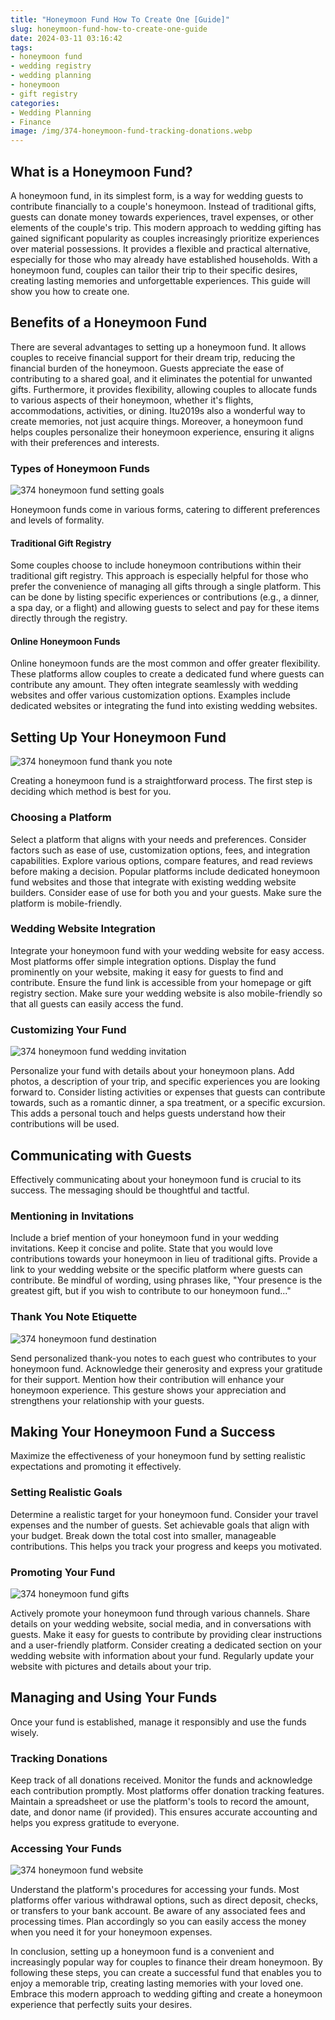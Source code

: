 ```yaml
---
title: "Honeymoon Fund How To Create One [Guide]"
slug: honeymoon-fund-how-to-create-one-guide
date: 2024-03-11 03:16:42
tags:
- honeymoon fund
- wedding registry
- wedding planning
- honeymoon
- gift registry
categories:
- Wedding Planning
- Finance
image: /img/374-honeymoon-fund-tracking-donations.webp 
---
```

## What is a Honeymoon Fund?

A honeymoon fund, in its simplest form, is a way for wedding guests to contribute financially to a couple's honeymoon. Instead of traditional gifts, guests can donate money towards experiences, travel expenses, or other elements of the couple's trip. This modern approach to wedding gifting has gained significant popularity as couples increasingly prioritize experiences over material possessions. It provides a flexible and practical alternative, especially for those who may already have established households. With a honeymoon fund, couples can tailor their trip to their specific desires, creating lasting memories and unforgettable experiences. This guide will show you how to create one.

## Benefits of a Honeymoon Fund

There are several advantages to setting up a honeymoon fund. It allows couples to receive financial support for their dream trip, reducing the financial burden of the honeymoon. Guests appreciate the ease of contributing to a shared goal, and it eliminates the potential for unwanted gifts. Furthermore, it provides flexibility, allowing couples to allocate funds to various aspects of their honeymoon, whether it's flights, accommodations, activities, or dining. Itu2019s also a wonderful way to create memories, not just acquire things. Moreover, a honeymoon fund helps couples personalize their honeymoon experience, ensuring it aligns with their preferences and interests.

### Types of Honeymoon Funds

![374 honeymoon fund setting goals](/img/374-honeymoon-fund-setting-goals.webp)

Honeymoon funds come in various forms, catering to different preferences and levels of formality.

#### Traditional Gift Registry

Some couples choose to include honeymoon contributions within their traditional gift registry. This approach is especially helpful for those who prefer the convenience of managing all gifts through a single platform. This can be done by listing specific experiences or contributions (e.g., a dinner, a spa day, or a flight) and allowing guests to select and pay for these items directly through the registry.

#### Online Honeymoon Funds

Online honeymoon funds are the most common and offer greater flexibility. These platforms allow couples to create a dedicated fund where guests can contribute any amount. They often integrate seamlessly with wedding websites and offer various customization options. Examples include dedicated websites or integrating the fund into existing wedding websites.

## Setting Up Your Honeymoon Fund

![374 honeymoon fund thank you note](/img/374-honeymoon-fund-thank-you-note.webp)

Creating a honeymoon fund is a straightforward process. The first step is deciding which method is best for you.

### Choosing a Platform

Select a platform that aligns with your needs and preferences. Consider factors such as ease of use, customization options, fees, and integration capabilities. Explore various options, compare features, and read reviews before making a decision. Popular platforms include dedicated honeymoon fund websites and those that integrate with existing wedding website builders. Consider ease of use for both you and your guests. Make sure the platform is mobile-friendly.

### Wedding Website Integration

Integrate your honeymoon fund with your wedding website for easy access. Most platforms offer simple integration options. Display the fund prominently on your website, making it easy for guests to find and contribute. Ensure the fund link is accessible from your homepage or gift registry section. Make sure your wedding website is also mobile-friendly so that all guests can easily access the fund.

### Customizing Your Fund

![374 honeymoon fund wedding invitation](/img/374-honeymoon-fund-wedding-invitation.webp)

Personalize your fund with details about your honeymoon plans. Add photos, a description of your trip, and specific experiences you are looking forward to. Consider listing activities or expenses that guests can contribute towards, such as a romantic dinner, a spa treatment, or a specific excursion. This adds a personal touch and helps guests understand how their contributions will be used.

## Communicating with Guests

Effectively communicating about your honeymoon fund is crucial to its success. The messaging should be thoughtful and tactful.

### Mentioning in Invitations

Include a brief mention of your honeymoon fund in your wedding invitations. Keep it concise and polite. State that you would love contributions towards your honeymoon in lieu of traditional gifts. Provide a link to your wedding website or the specific platform where guests can contribute. Be mindful of wording, using phrases like, "Your presence is the greatest gift, but if you wish to contribute to our honeymoon fund..."

### Thank You Note Etiquette

![374 honeymoon fund destination](/img/374-honeymoon-fund-destination.webp)

Send personalized thank-you notes to each guest who contributes to your honeymoon fund. Acknowledge their generosity and express your gratitude for their support. Mention how their contribution will enhance your honeymoon experience. This gesture shows your appreciation and strengthens your relationship with your guests.

## Making Your Honeymoon Fund a Success

Maximize the effectiveness of your honeymoon fund by setting realistic expectations and promoting it effectively.

### Setting Realistic Goals

Determine a realistic target for your honeymoon fund. Consider your travel expenses and the number of guests. Set achievable goals that align with your budget. Break down the total cost into smaller, manageable contributions. This helps you track your progress and keeps you motivated.

### Promoting Your Fund

![374 honeymoon fund gifts](/img/374-honeymoon-fund-gifts.webp)

Actively promote your honeymoon fund through various channels. Share details on your wedding website, social media, and in conversations with guests. Make it easy for guests to contribute by providing clear instructions and a user-friendly platform. Consider creating a dedicated section on your wedding website with information about your fund. Regularly update your website with pictures and details about your trip.

## Managing and Using Your Funds

Once your fund is established, manage it responsibly and use the funds wisely.

### Tracking Donations

Keep track of all donations received. Monitor the funds and acknowledge each contribution promptly. Most platforms offer donation tracking features. Maintain a spreadsheet or use the platform's tools to record the amount, date, and donor name (if provided). This ensures accurate accounting and helps you express gratitude to everyone.

### Accessing Your Funds

![374 honeymoon fund website](/img/374-honeymoon-fund-website.webp)

Understand the platform's procedures for accessing your funds. Most platforms offer various withdrawal options, such as direct deposit, checks, or transfers to your bank account. Be aware of any associated fees and processing times. Plan accordingly so you can easily access the money when you need it for your honeymoon expenses.

In conclusion, setting up a honeymoon fund is a convenient and increasingly popular way for couples to finance their dream honeymoon. By following these steps, you can create a successful fund that enables you to enjoy a memorable trip, creating lasting memories with your loved one. Embrace this modern approach to wedding gifting and create a honeymoon experience that perfectly suits your desires.

